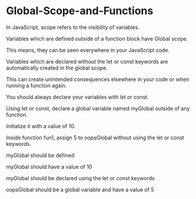 # Global-Scope-and-Functions

In JavaScript, scope refers to the visibility of variables.

Variables which are defined outside of a function block have Global scope. 

This means,  they can be seen everywhere in your JavaScript code.

Variables which are declared without the let or const keywords are automatically created in the global scope.

This can create unintended consequences elsewhere in your code or when running a function again.

You should always declare your variables with let or const.

Using let or const,  declare a global variable named myGlobal outside of any function.

Initialize it with a value of 10.

Inside function fun1, assign 5 to oopsGlobal without using the let or const keywords.

myGlobal should be defined

myGlobal should have a value of 10

myGlobal should be declared using the let or const keywords

oopsGlobal should be a global variable and have a value of 5
